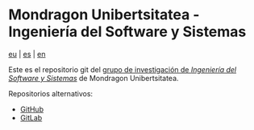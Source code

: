 # Mondragon Unibertsitatea - Ingeniería del Software y Sistemas

[eu](README.md) | [es](README.es.md) | [en](README.en.md)

Este es el repositorio git del [grupo de investigación de *Ingeniería del Software y Sistemas*](https://www.mondragon.edu/es/investigacion/ingenieria-tecnologia/grupos-investigacion-transferencia/-/mu-inv-mapping/grupo/ingenieria-del-sw-y-sistemas) de Mondragon Unibertsitatea.

Repositorios alternativos:

- [GitHub](https://github.com/mu-sse)
- [GitLab](https://gitlab.com/mu-sse)